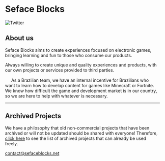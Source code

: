 # Seface Blocks
![Twitter](https://img.shields.io/badge/@SefaceBlocks-00ACEE?&logo=twitter&logoColor=fff) <!-- ![Discord Server](https://img.shields.io/discord/102860784329052160?label=Discord&logo=discord&logoColor=FFF) -->

## About us
Seface Blocks aims to create experiences focused on electronic games, bringing learning and fun to those who consume our products.

Always willing to create unique and quality experiences and products, with our own projects or services provided to third parties.

<img src="https://i.imgur.com/15kgsym.png" width="16" height="16" /> As a Brazilian team, we have an internal incentive for Brazilians who want to learn how to develop content for games like Minecraft or Fortnite. We know how difficult the game and development market is in our country, so we are here to help with whatever is necessary.

---

## Archived Projects

We have a philosophy that old non-commercial projects that have been archived or will not be updated should be shared with everyone! Therefore, [click here](./ARCHIVED_PROJECTS.md) to see the list of archived projects that can already be used freely.

<contact@sefaceblocks.net>
